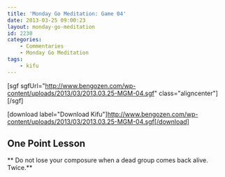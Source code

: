 ```yaml
---
title: 'Monday Go Meditation: Game 04'
date: 2013-03-25 09:00:23
layout: monday-go-meditation
id: 2230
categories:
	- Commentaries
	- Monday Go Meditation
tags:
	- kifu
---
```


[sgf sgfUrl="http://www.bengozen.com/wp-content/uploads/2013/03/2013.03.25-MGM-04.sgf" class="aligncenter"][/sgf]

[download label="Download Kifu"]http://www.bengozen.com/wp-content/uploads/2013/03/2013.03.25-MGM-04.sgf[/download]

## **One Point Lesson**

** Do not lose your composure when a dead group comes back alive. Twice.**